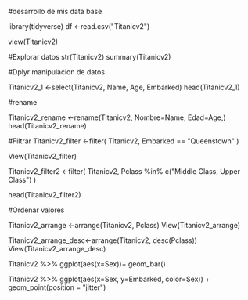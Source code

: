 #desarrollo de mis data base

library(tidyverse)
df <-read.csv("Titanicv2")

view(Titanicv2)

#Explorar datos
 str(Titanicv2)
summary(Titanicv2)

#Dplyr manipulacion de datos

Titanicv2_1 <-select(Titanicv2, Name, Age, Embarked)
head(Titanicv2_1)

#rename

Titanicv2_rename <-rename(Titanicv2,
                          Nombre=Name,
                          Edad=Age,)
head(Titanicv2_rename)

#Filtrar
Titanicv2_filter <-filter(
  Titanicv2, Embarked == "Queenstown"
)

View(Titanicv2_filter)

Titanicv2_filter2 <-filter(
  Titanicv2, Pclass %in% c("Middle Class, Upper Class")
)

head(Titanicv2_filter2)

#Ordenar valores 

Titanicv2_arrange <-arrange(Titanicv2, Pclass)
View(Titanicv2_arrange)

Titanicv2_arrange_desc<-arrange(Titanicv2, desc(Pclass))
View(Titanicv2_arrange_desc)

Titanicv2 %>% 
  ggplot(aes(x=Sex))+
  geom_bar()

Titanicv2 %>% 
  ggplot(aes(x=Sex, y=Embarked, color=Sex)) +
  geom_point(position = "jitter")

